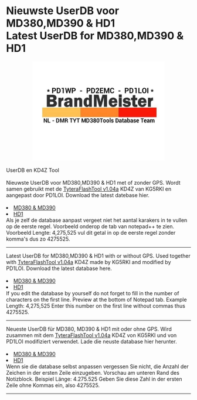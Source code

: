 # Nieuwste UserDB voor MD380,MD390 & HD1 </br> Latest UserDB for MD380,MD390 & HD1 
<p align="center">
<img src="BM-Logo.jpg" width="360">
</p>
UserDB en KD4Z Tool
</br></br>
Nieuwste UserDB voor MD380,MD390 & HD1 met of zonder GPS. Wordt samen gebruikt met de <a href="https://github.com/PD1LOI/MD380tools/blob/master/TyteraFlashToolv1.04a-KD4Z.rar">TyteraFlashTool v1.04a</a> KD4Z van KG5RKI en aangepast door PD1LOI. Download the latest datebase hier. 
</br></br>
<li>
<a href="https://github.com/PD1LOI/MD380tools/blob/master/user.bin">MD380 & MD390</a>
</li><li>
<a href="https://github.com/PD1LOI/MD380tools/blob/master/userhd.csv">HD1</a>
</li>
Als je zelf de database aanpast vergeet niet het aantal karakers in te vullen op de eerste regel. Voorbeeld onderop de tab van notepad++ te zien. Voorbeeld Lengte: 4,275,525 vul dit getal in op de eerste regel zonder komma's dus zo 4275525.
<hr>
Latest UserDB for MD380,MD390 & HD1 with or without GPS. Used together with <a href="https://github.com/PD1LOI/MD380tools/blob/master/TyteraFlashToolv1.04a-KD4Z.rar">TyteraFlashTool v1.04a</a> KD4Z made by KG5RKI and modified by PD1LOI. Download the latest database here.
</br></br>
<li>
<a href="https://github.com/PD1LOI/MD380tools/blob/master/user.bin">MD380 & MD390</a>
</li><li>
<a href="https://github.com/PD1LOI/MD380tools/blob/master/userhd.csv">HD1</a>
</li>
If you edit the database by yourself do not forget to fill in the number of characters on the first line. Preview at the bottom of Notepad tab. Example Length: 4,275,525 Enter this number on the first line without commas thus 4275525.
<hr>
Neueste UserDB für MD380, MD390 & HD1 mit oder ohne GPS. Wird zusammen mit dem <a href="https://github.com/PD1LOI/MD380tools/blob/master/TyteraFlashToolv1.04a-KD4Z.rar">TyteraFlashTool v1.04a</a> KD4Z von KG5RKI und von PD1LOI modifiziert verwendet. Lade die neuste database hier herunter.
</br></br><li>
<a href="https://github.com/PD1LOI/MD380tools/blob/master/user.bin">MD380 & MD390</a>
</li><li>
<a href="https://github.com/PD1LOI/MD380tools/blob/master/userhd.csv">HD1</a>
</li>
Wenn sie die database selbst anpassen vergessen Sie nicht, die Anzahl der Zeichen in der ersten Zeile einzugeben. Vorschau am unteren Rand des Notizblock. Beispiel Länge: 4.275.525 Geben Sie diese Zahl in der ersten Zeile ohne Kommas ein, also 4275525.
<hr>

